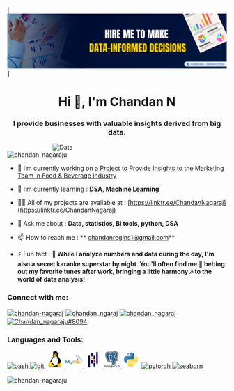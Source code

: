 [![MasterHead](https://github.com/chandan-nagaraju/chandan-nagaraju/blob/main/data_driven_decisions.png)]
<h1 align="center">Hi 👋, I'm Chandan N</h1>
<h3 align="center">I provide businesses with valuable insights derived from big data.</h3>

<img align ="right" alt="Data" width="400" src="[https://drive.google.com/file/d/1kFmO0avaK8uWf53q7FCi5asb-rLsRKgC/view?usp=drive_link](https://user-images.githubusercontent.com/55389276/140866485-8fb1c876-9a8f-4d6a-98dc-08c4981eaf70.gif)">

<p align="left"> <img src="https://komarev.com/ghpvc/?username=chandan-nagaraju&label=Profile%20views&color=0e75b6&style=flat" alt="chandan-nagaraju" /> </p>

- 🔭 I’m currently working on [a Project to Provide Insights to the Marketing Team in Food & Beverage Industry](https://codebasics.io/challenge/codebasics-resume-project-challenge)

- 🌱 I’m currently learning : **DSA, Machine Learning**

- 👨‍💻 All of my projects are available at : [https://linktr.ee/ChandanNagaraj](https://linktr.ee/ChandanNagaraj)

- 💬 Ask me about : **Data, statistics, Bi tools, python, DSA**

- 📫 How to reach me : ** chandanregins1@gmail.com**

- ⚡ Fun fact : **🎉 While I analyze numbers and data during the day, I'm also a secret karaoke superstar by night. You'll often find me 🎤 belting out my favorite tunes after work, bringing a little harmony 🎶 to the world of data analysis!**

<h3 align="left">Connect with me:</h3>
<p align="left">
<a href="https://linkedin.com/in/chandan-nagaraj" target="blank"><img align="center" src="https://raw.githubusercontent.com/rahuldkjain/github-profile-readme-generator/master/src/images/icons/Social/linked-in-alt.svg" alt="chandan-nagaraj" height="30" width="40" /></a>
<a href="https://instagram.com/chandan_ngaraj" target="blank"><img align="center" src="https://raw.githubusercontent.com/rahuldkjain/github-profile-readme-generator/master/src/images/icons/Social/instagram.svg" alt="chandan_ngaraj" height="30" width="40" /></a>
<a href="https://www.leetcode.com/chandan_nagaraj" target="blank"><img align="center" src="https://raw.githubusercontent.com/rahuldkjain/github-profile-readme-generator/master/src/images/icons/Social/leet-code.svg" alt="chandan_nagaraj" height="30" width="40" /></a>
<a href="https://discord.gg/Chandan_nagaraju#8094" target="blank"><img align="center" src="https://raw.githubusercontent.com/rahuldkjain/github-profile-readme-generator/master/src/images/icons/Social/discord.svg" alt="Chandan_nagaraju#8094" height="30" width="40" /></a>
</p>

<h3 align="left">Languages and Tools:</h3>
<p align="left"> <a href="https://www.gnu.org/software/bash/" target="_blank" rel="noreferrer"> <img src="https://www.vectorlogo.zone/logos/gnu_bash/gnu_bash-icon.svg" alt="bash" width="40" height="40"/> </a> <a href="https://git-scm.com/" target="_blank" rel="noreferrer"> <img src="https://www.vectorlogo.zone/logos/git-scm/git-scm-icon.svg" alt="git" width="40" height="40"/> </a> <a href="https://www.linux.org/" target="_blank" rel="noreferrer"> <img src="https://raw.githubusercontent.com/devicons/devicon/master/icons/linux/linux-original.svg" alt="linux" width="40" height="40"/> </a> <a href="https://www.mysql.com/" target="_blank" rel="noreferrer"> <img src="https://raw.githubusercontent.com/devicons/devicon/master/icons/mysql/mysql-original-wordmark.svg" alt="mysql" width="40" height="40"/> </a> <a href="https://pandas.pydata.org/" target="_blank" rel="noreferrer"> <img src="https://raw.githubusercontent.com/devicons/devicon/2ae2a900d2f041da66e950e4d48052658d850630/icons/pandas/pandas-original.svg" alt="pandas" width="40" height="40"/> </a> <a href="https://www.postgresql.org" target="_blank" rel="noreferrer"> <img src="https://raw.githubusercontent.com/devicons/devicon/master/icons/postgresql/postgresql-original-wordmark.svg" alt="postgresql" width="40" height="40"/> </a> <a href="https://www.python.org" target="_blank" rel="noreferrer"> <img src="https://raw.githubusercontent.com/devicons/devicon/master/icons/python/python-original.svg" alt="python" width="40" height="40"/> </a> <a href="https://pytorch.org/" target="_blank" rel="noreferrer"> <img src="https://www.vectorlogo.zone/logos/pytorch/pytorch-icon.svg" alt="pytorch" width="40" height="40"/> </a> <a href="https://seaborn.pydata.org/" target="_blank" rel="noreferrer"> <img src="https://seaborn.pydata.org/_images/logo-mark-lightbg.svg" alt="seaborn" width="40" height="40"/> </a> </p>

<p><img align="center" src="https://github-readme-stats.vercel.app/api/top-langs?username=chandan-nagaraju&show_icons=true&locale=en&layout=compact" alt="chandan-nagaraju" /></p>
